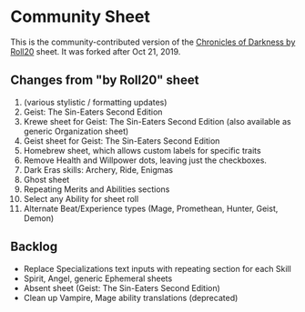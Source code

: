 # Community Sheet

This is the community-contributed version of the [Chronicles of Darkness by Roll20](https://github.com/Roll20/roll20-character-sheets/tree/master/Chronicles%20of%20Darkness%20by%20Roll20) sheet. It was forked after Oct 21, 2019.

## Changes from "by Roll20" sheet
1. (various stylistic / formatting updates)
2. Geist: The Sin-Eaters Second Edition
3. Krewe sheet for Geist: The Sin-Eaters Second Edition (also available as generic Organization sheet)
4. Geist sheet for Geist: The Sin-Eaters Second Edition
5. Homebrew sheet, which allows custom labels for specific traits
6. Remove Health and Willpower dots, leaving just the checkboxes.
7. Dark Eras skills: Archery, Ride, Enigmas
8. Ghost sheet
9. Repeating Merits and Abilities sections
10. Select any Ability for sheet roll
11. Alternate Beat/Experience types (Mage, Promethean, Hunter, Geist, Demon)

## Backlog
* Replace Specializations text inputs with repeating section for each Skill
* Spirit, Angel, generic Ephemeral sheets
* Absent sheet (Geist: The Sin-Eaters Second Edition)
* Clean up Vampire, Mage ability translations (deprecated)

